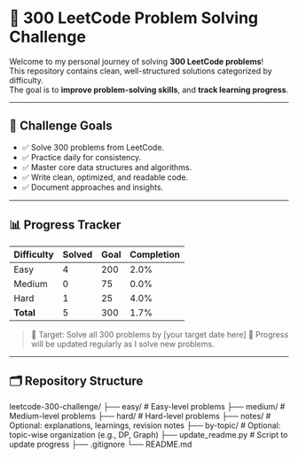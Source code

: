 # 🧠 300 LeetCode Problem Solving Challenge

Welcome to my personal journey of solving **300 LeetCode problems**!  
This repository contains clean, well-structured solutions categorized by difficulty.  
The goal is to **improve problem-solving skills**, and **track learning progress**.

---

## 🎯 Challenge Goals

- ✅ Solve 300 problems from LeetCode.
- ✅ Practice daily for consistency.
- ✅ Master core data structures and algorithms.
- ✅ Write clean, optimized, and readable code.
- ✅ Document approaches and insights.

---


## 📊 Progress Tracker
| Difficulty | Solved | Goal | Completion |
|------------|--------|------|------------|
| Easy       | 4      | 200  | 2.0%       |
| Medium     | 0      | 75   | 0.0%       |
| Hard       | 1      | 25   | 4.0%       |
| **Total**  | 5      | 300  | 1.7%       |

> 🧠 Target: Solve all 300 problems by [your target date here]
> 🎯 Progress will be updated regularly as I solve new problems.

---

## 🗂️ Repository Structure
leetcode-300-challenge/
├── easy/ # Easy-level problems
├── medium/ # Medium-level problems
├── hard/ # Hard-level problems
├── notes/ # Optional: explanations, learnings, revision notes
├── by-topic/ # Optional: topic-wise organization (e.g., DP, Graph)
├── update_readme.py # Script to update progress
├── .gitignore
└── README.md
